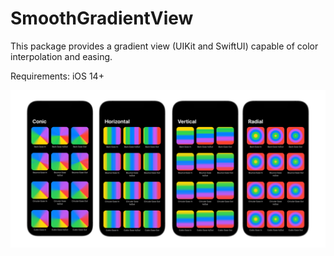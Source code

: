 # SmoothGradientView


This package provides a gradient view (UIKit and SwiftUI) capable of color interpolation and easing.
  
Requirements:
iOS 14+

![SmoothGradientView](Documentation/transparent-header.png)
